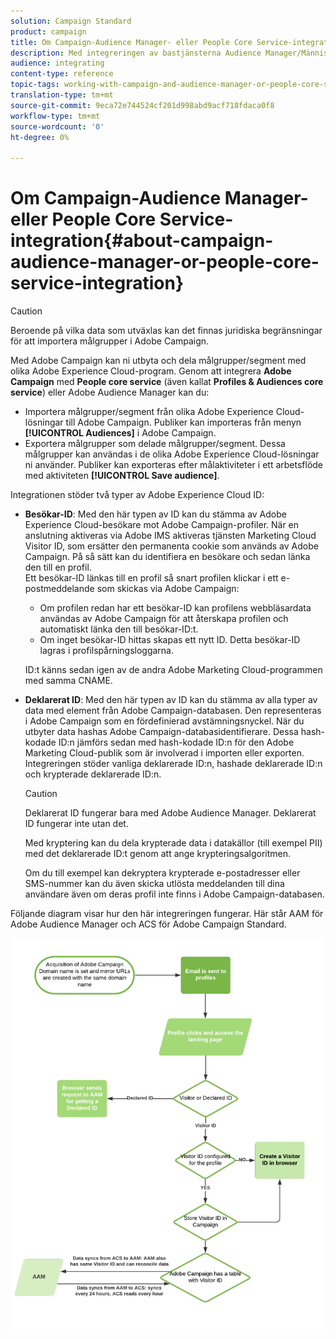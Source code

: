 ```yaml
---
solution: Campaign Standard
product: campaign
title: Om Campaign-Audience Manager- eller People Core Service-integration
description: Med integreringen av bastjänsterna Audience Manager/Människor kan ni dela målgrupper eller segment inom olika Adobe Experience Cloud-lösningar.
audience: integrating
content-type: reference
topic-tags: working-with-campaign-and-audience-manager-or-people-core-service
translation-type: tm+mt
source-git-commit: 9eca72e744524cf201d998abd9acf718fdaca0f8
workflow-type: tm+mt
source-wordcount: '0'
ht-degree: 0%

---
```



# Om Campaign-Audience Manager- eller People Core Service-integration{#about-campaign-audience-manager-or-people-core-service-integration}

>[!CAUTION]
>
>Beroende på vilka data som utväxlas kan det finnas juridiska begränsningar för att importera målgrupper i Adobe Campaign.

Med Adobe Campaign kan ni utbyta och dela målgrupper/segment med olika Adobe Experience Cloud-program. Genom att integrera **Adobe Campaign** med **People core service** (även kallat **Profiles &amp; Audiences core service**) eller Adobe Audience Manager kan du:

* Importera målgrupper/segment från olika Adobe Experience Cloud-lösningar till Adobe Campaign. Publiker kan importeras från menyn **[!UICONTROL Audiences]** i Adobe Campaign.
* Exportera målgrupper som delade målgrupper/segment. Dessa målgrupper kan användas i de olika Adobe Experience Cloud-lösningar ni använder. Publiker kan exporteras efter målaktiviteter i ett arbetsflöde med aktiviteten **[!UICONTROL Save audience]**.

Integrationen stöder två typer av Adobe Experience Cloud ID:

* **Besökar-ID**: Med den här typen av ID kan du stämma av Adobe Experience Cloud-besökare mot Adobe Campaign-profiler. När en anslutning aktiveras via Adobe IMS aktiveras tjänsten Marketing Cloud Visitor ID, som ersätter den permanenta cookie som används av Adobe Campaign. På så sätt kan du identifiera en besökare och sedan länka den till en profil.
   <br>Ett besökar-ID länkas till en profil så snart profilen klickar i ett e-postmeddelande som skickas via Adobe Campaign:
   * Om profilen redan har ett besökar-ID kan profilens webbläsardata användas av Adobe Campaign för att återskapa profilen och automatiskt länka den till besökar-ID:t.
   * Om inget besökar-ID hittas skapas ett nytt ID. Detta besökar-ID lagras i profilspårningsloggarna.

   ID:t känns sedan igen av de andra Adobe Marketing Cloud-programmen med samma CNAME.

* **Deklarerat ID**: Med den här typen av ID kan du stämma av alla typer av data med element från Adobe Campaign-databasen. Den representeras i Adobe Campaign som en fördefinierad avstämningsnyckel. När du utbyter data hashas Adobe Campaign-databasidentifierare. Dessa hash-kodade ID:n jämförs sedan med hash-kodade ID:n för den Adobe Marketing Cloud-publik som är involverad i importen eller exporten.
   <br>Integreringen stöder vanliga deklarerade ID:n, hashade deklarerade ID:n och krypterade deklarerade ID:n.

   >[!CAUTION]
   >
   >Deklarerat ID fungerar bara med Adobe Audience Manager. Deklarerat ID fungerar inte utan det.

   Med kryptering kan du dela krypterade data i datakällor (till exempel PII) med det deklarerade ID:t genom att ange krypteringsalgoritmen.

   Om du till exempel kan dekryptera krypterade e-postadresser eller SMS-nummer kan du även skicka utlösta meddelanden till dina användare även om deras profil inte finns i Adobe Campaign-databasen.

Följande diagram visar hur den här integreringen fungerar. Här står AAM för Adobe Audience Manager och ACS för Adobe Campaign Standard.

![](assets/aam_diagram.png)